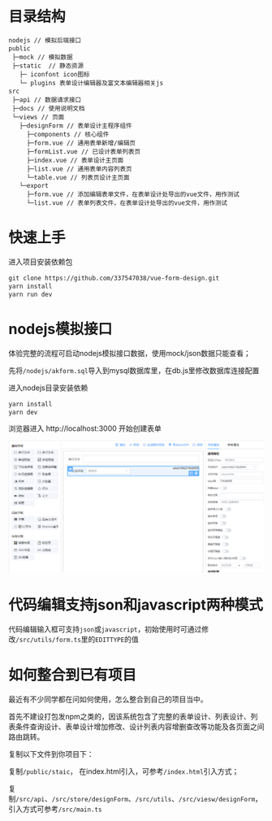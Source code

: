 # 目录结构

```text
nodejs // 模拟后端接口
public
 ├─mock // 模拟数据
 ├─static  // 静态资源
   ├─ iconfont icon图标
   └─ plugins 表单设计编辑器及富文本编辑器相关js
src
 ├─api // 数据请求接口
 ├─docs // 使用说明文档
 └─views // 页面
   ├─designForm // 表单设计主程序组件
     ├─components // 核心组件
     ├─form.vue // 通用表单新增/编辑页
     ├─formList.vue // 已设计表单列表页
     ├─index.vue // 表单设计主页面
     ├─list.vue // 通用表单内容列表页
     └─table.vue // 列表页设计主页面
   └─export
     ├─form.vue // 添加编辑表单文件，在表单设计处导出的vue文件，用作测试
     └─list.vue // 表单列表文件，在表单设计处导出的vue文件，用作测试
```

# 快速上手

进入项目安装依赖包

```text
git clone https://github.com/337547038/vue-form-design.git
yarn install
yarn run dev
```

# nodejs模拟接口

体验完整的流程可启动nodejs模拟接口数据，使用mock/json数据只能查看；

先将`/nodejs/akform.sql`导入到mysql数据库里，在db.js里修改数据库连接配置

进入nodejs目录安装依赖

```text
yarn install
yarn dev
```


浏览器进入 http://localhost:3000 开始创建表单

![](./img/img1.png)

# 代码编辑支持json和javascript两种模式

代码编辑输入框可支持`json`或`javascript`，初始使用时可通过修改`/src/utils/form.ts`里的`EDITTYPE`的值

# 如何整合到已有项目

最近有不少同学都在问如何使用，怎么整合到自己的项目当中。

首先不建设打包发npm之类的，因该系统包含了完整的表单设计、列表设计、列表条件查询设计、表单设计增加修改、设计列表内容增删查改等功能及各页面之间路由跳转。

复制以下文件到你项目下：

复制`/public/staic`， 在index.html引入，可参考`/index.html`引入方式；

复制`/src/api`、`/src/store/designForm`、`/src/utils`、`/src/viesw/designForm`，引入方式可参考`/src/main.ts`


